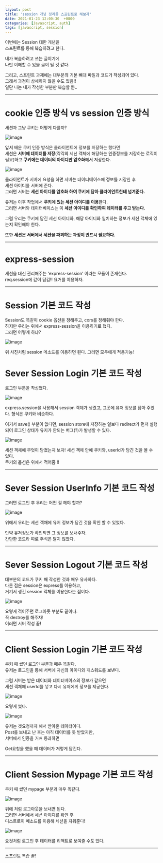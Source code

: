 ```yaml
---
layout: post
title: 'session 개념 정리를 스프린트로 해보자'
date: 2021-01-23 12:00:30  +0800
categories: [Javascript, auth]
tags: [javascript, session]
---
```


이번에는 Session 대한 개념을  
스프린트를 통해 복습하려고 한다.

내가 복습하려고 쓰는 글이기에  
나만 이해할 수 있을 글이 될 것 같다.

그리고, 스프린트 과제에는 대부분의 기본 뼈대 파일과 코드가 작성되어 있다.  
그래서 과정이 상세하지 않을 수도 있음!!  
일단 나는 내가 작성한 부분만 복습할 뿐..

---

# **cookie 인증 방식 vs session 인증 방식**

세션과 그냥 쿠키는 어떻게 다를까?

![image](/assets/img/sample/session2.png)

앞서 배운 쿠키 인증 방식은 클라이언트에 정보를 저장하는 했다면  
세션은 **서버에 데이터를 저장**(각각의 세션 객체에 해당하는 인증정보를 저장하는 로직이 필요)하고 **쿠키에는 데이터의 아이디만 암호화**해서 저장한다.

![image](/assets/img/sample/session1.png)

클라이언트가 서버에 요청을 하면 서버는 데이터베이스에 정보를 저장한 후  
세션 아이디를 서버에 준다.  
그러면 서버는 **세션 아이디를 암호화 하여 쿠키에 담아 클라이언트한테 넘겨준다.**

유저는 이후 작업에서 **쿠키에 있는 세션 아이디를 이용**한다.  
그러면 서버와 데이터베이스는 이 **세션 아이디를 확인하여 데이터를 주고 받는다.**

그럼 우리는 쿠키에 담긴 세션 아이디와, 해당 아이디와 일치하는 정보가 세션 객체에 있는지 확인해야 한다.

또한 **세션은 서버에서 세션을 파괴하는 과정이 반드시 필요하다.**

---

# **express-session**

세션을 대신 관리해주는 'express-session' 이라는 모듈이 존재한다.  
req.session에 값이 담김!! 요거를 이용하자.

---

# **Session 기본 코드 작성**

Session도 똑같이 cookie 옵션을 정해주고, cors를 정해줘야 한다.  
하지만 우리는 위에서 express-session을 이용하기로 했다.  
그러면 어떻게 하냐?

![image](/assets/img/sample/session3.png)

위 사진처럼 session 메소드를 이용하면 된다. 그러면 모두에게 적용가능!

# **Sever Session Login 기본 코드 작성**

로그인 부분을 작성했다.

![image](/assets/img/sample/session4.png)

express.session을 사용해서 session 객체가 생겼고, 그곳에 유저 정보를 담아 주었다.
형식은 쿠키와 비슷하다.

여기서 save() 부분이 없다면, session store에 저장하는 일보다 redirect가 먼저 실행되어 로그인 상태가 유지가 안되는 버그(?)가 발생할 수 있다.

![image](/assets/img/sample/session5.png)

세션 객체에 무엇이 담겼는지 보자!
세션 객체 안에 쿠키와, userId가 담긴 것을 볼 수 있다.  
쿠키의 옵션은 위에서 적어줌 !!

---

# **Sever Session UserInfo 기본 코드 작성**

그러면 로그인 후 우리는 어떤 걸 해야 할까?

![image](/assets/img/sample/session6.png)

위에서 우리는 세션 객채에 유저 정보가 담긴 것을 확인 할 수 있었다.

만약 유저정보가 확인되면 그 정보를 보내주자.  
간단한 코드라 따로 주석은 달지 않았다.

---

# **Sever Session Logout 기본 코드 작성**

대부분의 코드가 쿠키 때 작성한 것과 매우 유사하다.  
다른 점은 session은 express를 이용하고,  
거기서 생긴 session 객체를 이용한다는 점이다.

![image](/assets/img/sample/session7.png)

요렇게 적어주면 로그아웃 부분도 끝이다.  
꼭 destroy를 해주자!  
이러면 서버 작성 끝!

---

# **Client Session Login 기본 코드 작성**

쿠키 때 썼던 로그인 부분과 매우 똑같다.  
유저는 로그인을 통해 서버에 자신의 아이디와 패스워드를 보낸다.

그럼 서버는 받은 데이터와 데이터베이스의 정보가 같으면  
세션 객체에 userId를 넣고 다시 유저에게 정보를 제공한다.

![image](/assets/img/sample/session8.png)

요렇게 썼다.

![image](/assets/img/sample/session9.png)

유저는 겟요청까지 해서 받아온 데이터이다.  
Post를 보내고 난 후는 아직 데이터를 못 받았지만,  
서버에서 인증을 거쳐 통과하면

Get요청을 했을 때 데이터가 저렇게 담긴다.

---

# **Client Session Mypage 기본 코드 작성**

쿠키 때 썼던 mypage 부분과 매우 똑같다.

![image](/assets/img/sample/session10.png)

위에 처럼 로그아웃을 보내면 된다.  
그러면 서버에서 세션 아이디를 확인 후  
디스트로이 메소드를 이용해 세션을 지워준다!

![image](/assets/img/sample/session11.png)

요것처럼 로그인 후 데이터를 리액트로 보여줄 수도 있다.

---

스프린트 복습 끝!
